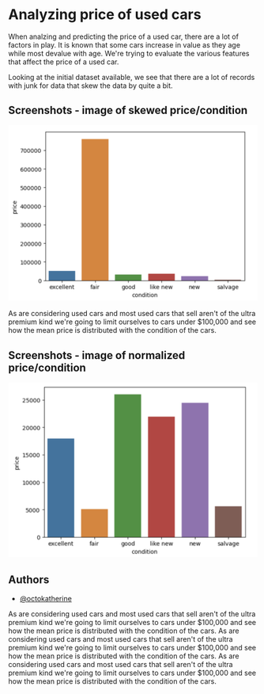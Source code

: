 
# Analyzing price of used cars

When analzing and predicting the price of a used car, there are a lot of factors in play. It is known that some cars increase in value as they age while most devalue with age. We're trying to evaluate the various features that affect the price of a used car. 

Looking at the initial dataset available, we see that there are a lot of records with junk for data that skew the data by quite a bit. 

## Screenshots - image of skewed price/condition

![App Screenshot](/images/Skewed.png)


As are considering used cars and most used cars that sell aren't of the ultra premium kind we're going to limit ourselves to cars under $100,000 and see how the mean price is distributed with the condition of the cars.

## Screenshots - image of normalized price/condition

![App Screenshot](/images/Unskewed.png)

## Authors

- [@octokatherine](https://www.github.com/octokatherine)


As are considering used cars and most used cars that sell aren't of the ultra premium kind we're going to limit ourselves to cars under $100,000 and see how the mean price is distributed with the condition of the cars.
As are considering used cars and most used cars that sell aren't of the ultra premium kind we're going to limit ourselves to cars under $100,000 and see how the mean price is distributed with the condition of the cars.
As are considering used cars and most used cars that sell aren't of the ultra premium kind we're going to limit ourselves to cars under $100,000 and see how the mean price is distributed with the condition of the cars.